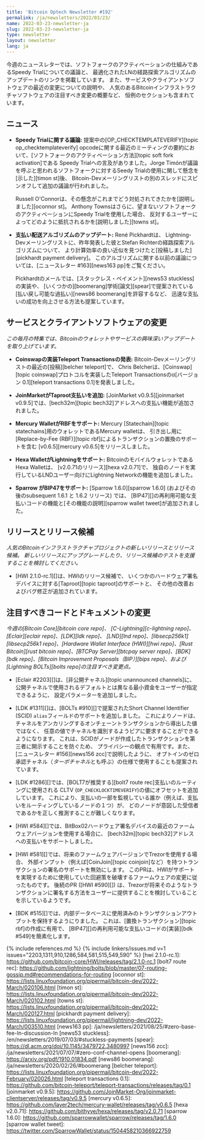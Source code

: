 ```yaml
---
title: 'Bitcoin Optech Newsletter #192'
permalink: /ja/newsletters/2022/03/23/
name: 2022-03-23-newsletter-ja
slug: 2022-03-23-newsletter-ja
type: newsletter
layout: newsletter
lang: ja
---
```

今週のニュースレターでは、ソフトフォークのアクティベーションの仕組みであるSpeedy Trialについての議論と、
最適化されたLNの経路探索アルゴリズムのアップデートのリンクを掲載しています。
また、サービスやクライアントソフトウェアの最近の変更についての説明や、
人気のあるBitcoinインフラストラクチャソフトウェアの注目すべき変更の概要など、
恒例のセクションも含まれています。

## ニュース

- **Speedy Trialに関する議論:** 提案中の[OP_CHECKTEMPLATEVERIFY][topic op_checktemplateverify]
  opcodeに関する最近のミーティングの要約において、[ソフトフォークのアクティベーション方法][topic soft fork activation]である
  Speedy Trialへの言及がありました。Jorge Timónが議論を呼ぶと思われるソフトフォークに対するSeedy Trialの使用に関して懸念を[示した][timon st]後、
  Bitcoin-Devメーリングリストの別のスレッドにスピンオフして追加の議論が行われました。

  Russell O'Connorは、その懸念がこれまでどう対処されてきたかを[説明しました][oconnor st]。
  Anthony Townsはさらに、望まないソフトフォークのアクティベーションにSpeedy Trialを使用した場合、
  反対するユーザーによってどのように抵抗されるかを[説明しました][towns st]。

- **<!--payment-delivery-algorithm-update-->支払い配送アルゴリズムのアップデート:** René Pickhardtは、
  Lightning-Devメーリングリストに、昨年発表した彼とStefan Richterの経路探索アルゴリズムについて、
  より計算効率の良い近似を見つけたと[投稿しました][pickhardt payment delivery]。
  このアルゴリズムに関する以前の議論については、[ニュースレター #163][news163 pp]をご覧ください。

  Pickhardtのメールでは、[スタックレス・ペイメント][news53 stuckless]の実装や、
  [いくつかの][boomerang]学術[論文][spear]で提案されている[払い戻し可能な過払い][news86 boomerang]を許容するなど、
  迅速な支払いの成功を向上させる方法も提案しています。

## サービスとクライアントソフトウェアの変更

*この毎月の特集では、Bitcoinのウォレットやサービスの興味深いアップデートを取り上げています。*

- **Coinswapの実装Teleport Transactionsの発表:**
  Bitcoin-Devメーリングリストの最近の[投稿][belcher teleport]で、
  Chris Belcherは、[Coinswap][topic coinswap]プロトコルを実装したTeleport
  Transactionsのα[バージョン 0.1][teleport transactions 0.1]を発表しました。

- **JoinMarketがTaproot支払いを追加:**
  [JoinMarket v0.9.5][joinmarket v0.9.5]では、[bech32m][topic bech32]アドレスへの支払い機能が追加されました。

- **Mercury WalletがRBFをサポート:**
  Mercury [Statechain][topic statechains]用のウォレットであるMercury walletは、
  引き出し用に[Replace-by-Fee (RBF)][topic rbf]によるトランザクションの置換のサポートを含む
  [v0.6.5][mercury v0.6.5]をリリースしました。

- **Hexa WalletがLightningをサポート:**
  BitcoinのモバイルウォレットであるHexa Walletは、
  [v2.0.71のリリース][hexa v2.0.71]で、
  独自のノードを実行しているLNDユーザー向けにLightning Networkの機能を追加しました。

- **Sparrow がBIP47をサポート:**
  [Sparrow 1.6.0][sparrow 1.6.0] (およびその後のsubsequent 1.6.1 と 1.6.2 リリース) では、
  [BIP47][]の再利用可能な支払いコードの機能と[その機能の説明][sparrow wallet tweet]が追加されました。

## リリースとリリース候補

*人気のBitcoinインフラストラクチャプロジェクトの新しいリリースとリリース候補。
新しいリリースにアップグレードしたり、リリース候補のテストを支援することを検討してください。*

- [HWI 2.1.0-rc.1][]は、HWIのリリース候補で、
  いくつかのハードウェア署名デバイスに対する[Taproot][topic taproot]のサポートと、
  その他の改善およびバグ修正が追加されています。

## 注目すべきコードとドキュメントの変更

*今週の[Bitcoin Core][bitcoin core repo]、
[C-Lightning][c-lightning repo]、[Eclair][eclair repo]、[LDK][ldk repo]、
[LND][lnd repo]、[libsecp256k1][libsecp256k1 repo]、[Hardware Wallet
Interface (HWI)][hwi repo]、[Rust Bitcoin][rust bitcoin repo]、[BTCPay
Server][btcpay server repo]、[BDK][bdk repo]、[Bitcoin Improvement
Proposals（BIP）][bips repo]、および[Lightning BOLTs][bolts repo]の注目すべき変更点。*

- [Eclair #2203][]は、[非公開チャネル][topic unannounced channels]に、
  公開チャネルで使用されるデフォルトとは異なる最小資金をユーザーが指定できるように、
  設定パラメーターを追加しました。

- [LDK #1311][]は、[BOLTs #910][]で提案されたShort Channel Identifier (SCID) `alias`フィールドのサポートを追加しました。
  これによりノードは、チャネルをアンカリングするオンチェーントランザクションから導出した値ではなく、
  任意の値でチャネルを識別するようピアに要求することができるようになります。
  これは、SCIDがノードが作成したトランザクションを第三者に開示することを防ぐため、
  プライバシーの観点で有用です。また、[ニュースレター #156][news156 zcc]で説明したように、
  オプトインのゼロ承認チャネル（*ターボチャネル*とも呼ぶ）の仕様で使用することも提案されています。

- [LDK #1286][]では、[BOLT7が推奨する][bolt7 route rec]支払いのルーティングに使用される
  CLTV (`OP_CHECKLOCKTIMEVERIFY`)の値にオフセットを追加しています。
  これにより、支払いの一部を監視している誰か（例えば、支払いをルーティングしているノードの１つ）が、
  どのノードが意図した受信者であるかを正しく推測することが難しくなります。

- [HWI #584][]では、BitBox02ハードウェア署名デバイスの最近のファームウェアバージョンを使用する場合に、
  [bech32m][topic bech32]アドレスへの支払いをサポートしました。

- [HWI #581][]では、将来のファームウェアバージョンでTrezorを使用する場合、
  外部インプット（例えば[CoinJoin][topic coinjoin]など）を持つトランザクションの署名のサポートを無効にします。
  このPRは、HWIがサポートを実現するために使用していた回避策を破壊するファームウェアの変更に従ったものです。
  後続のPR ([HWI #590][]) は、Trezorが将来そのようなトランザクションに署名する方法をユーザーに提供することを検討していることを示しているようです。

- [BDK #515][]では、内部データベースに使用済みのトランザクションアウトプットを保持するようにりました。
  これは、[置換トランザクション][topic rbf]の作成に有用で、
  [BIP47][]の再利用可能な支払いコードの[実装][bdk #549]を簡素化します。

{% include references.md %}
{% include linkers/issues.md v=1 issues="2203,1311,910,1286,584,581,515,549,590" %}
[hwi 2.1.0-rc.1]: https://github.com/bitcoin-core/HWI/releases/tag/2.1.0-rc.1
[bolt7 route rec]: https://github.com/lightning/bolts/blob/master/07-routing-gossip.md#recommendations-for-routing
[oconnor st]: https://lists.linuxfoundation.org/pipermail/bitcoin-dev/2022-March/020106.html
[timon st]: https://lists.linuxfoundation.org/pipermail/bitcoin-dev/2022-March/020102.html
[towns st]: https://lists.linuxfoundation.org/pipermail/bitcoin-dev/2022-March/020127.html
[pickhardt payment delivery]: https://lists.linuxfoundation.org/pipermail/lightning-dev/2022-March/003510.html
[news163 pp]: /ja/newsletters/2021/08/25/#zero-base-fee-ln-discussion-ln
[news53 stuckless]: /en/newsletters/2019/07/03/#stuckless-payments
[spear]: https://dl.acm.org/doi/10.1145/3479722.3480997
[news156 zcc]: /ja/newsletters/2021/07/07/#zero-conf-channel-opens
[boomerang]: https://arxiv.org/pdf/1910.01834.pdf
[news86 boomerang]: /ja/newsletters/2020/02/26/#boomerang
[belcher teleport]: https://lists.linuxfoundation.org/pipermail/bitcoin-dev/2022-February/020026.html
[teleport transactions 0.1]: https://github.com/bitcoin-teleport/teleport-transactions/releases/tag/0.1
[joinmarket v0.9.5]: https://github.com/JoinMarket-Org/joinmarket-clientserver/releases/tag/v0.9.5
[mercury v0.6.5]: https://github.com/layer2tech/mercury-wallet/releases/tag/v0.6.5
[hexa v2.0.71]: https://github.com/bithyve/hexa/releases/tag/v2.0.71
[sparrow 1.6.0]: https://github.com/sparrowwallet/sparrow/releases/tag/1.6.0
[sparrow wallet tweet]: https://twitter.com/SparrowWallet/status/1504458210366922759
